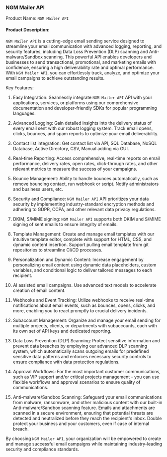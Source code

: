 ### NGM Mailer API

Product Name: `NGM Mailer API`

#### Product Description:

`NGM Mailer API` is a cutting-edge email sending service designed to streamline your email communication with advanced logging, reporting, and security features, including Data Loss Prevention (DLP) scanning and Anti-malware/Sandbox scanning. This powerful API enables developers and businesses to send transactional, promotional, and marketing emails with confidence, ensuring a high deliverability rate and optimal performance. With `NGM Mailer API`, you can effortlessly track, analyze, and optimize your email campaigns to achieve outstanding results.

Key Features:

1. Easy Integration:
   Seamlessly integrate `NGM Mailer API` API with your applications, services, or platforms using our comprehensive documentation and developer-friendly SDKs for popular programming languages.

2. Advanced Logging:
   Gain detailed insights into the delivery status of every email sent with our robust logging system. Track email opens, clicks, bounces, and spam reports to optimize your email deliverability.

3. Contact list integration:
   Get contact list via API, SQL Database, NoSQL Database, Active Directory, CSV, Manual adding via GUI.

4. Real-time Reporting:
   Access comprehensive, real-time reports on email performance, delivery rates, open rates, click-through rates, and other relevant metrics to measure the success of your campaigns.

5. Bounce Management:
   Ability to handle bounces automatically, such as remove bouncing contact, run webhook or script. Notify administrators and business users, etc.

6. Security and Compliance:
   `NGM Mailer API` API prioritizes your data security by implementing industry-standard encryption methods and adhering to GDPR, CCPA, and other relevant data privacy regulations.

7. DKIM, S/MIME signing:
   `NGM Mailer API` supports both DKIM and S/MIME signing of sent emails to ensure integrity of emails.

8. Template Management:
   Create and manage email templates with our intuitive template editor, complete with support for HTML, CSS, and dynamic content insertion. Support pulling email template from git repositories to streamline CI/CD processes.

9. Personalization and Dynamic Content:
   Increase engagement by personalizing email content using dynamic data placeholders, custom variables, and conditional logic to deliver tailored messages to each recipient.

10. AI assisted email campaigns. Use advanced text models to accelerate creation of email content.

11. Webhooks and Event Tracking:
    Utilize webhooks to receive real-time notifications about email events, such as bounces, opens, clicks, and more, enabling you to react promptly to crucial delivery incidents.

12. Subaccount Management:
    Organize and manage your email sending for multiple projects, clients, or departments with subaccounts, each with its own set of API keys and dedicated reporting.

13. Data Loss Prevention (DLP) Scanning:
    Protect sensitive information and prevent data breaches by employing our advanced DLP scanning system, which automatically scans outgoing emails for predefined sensitive data patterns and enforces necessary security controls to ensure compliance with data protection regulations.

14. Approval Workflows:
    For the most important customer communications, such as VIP support and/or critical projects management - you
    can use flexible workflows and approval scenarios to ensure quality of communications.

15. Anti-malware/Sandbox Scanning:
    Safeguard your email communications from malware, ransomware, and other malicious content with our built-in Anti-malware/Sandbox scanning feature. Emails and attachments are scanned in a secure environment, ensuring that potential threats are detected and neutralized before they reach the recipient's inbox. Double protect your business and your customers, even if case of internal breach.

By choosing `NGM Mailer API`, your organization will be empowered to create and manage successful email campaigns while maintaining industry-leading security and compliance standards.
